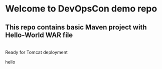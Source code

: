 # Welcome to DevOpsCon demo repo
## This repo contains basic Maven project with Hello-World WAR file 
<BR> Ready for Tomcat deployment 

hello
